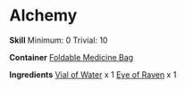<!-- TITLE: Raven Eye Poison -->
<!-- SUBTITLE: A deadly poison made from the eye of a raven -->

# Alchemy
**Skill**
Minimum: 0
Trivial: 10


**Container**
[Foldable Medicine Bag](foldable-medicine-bag)

**Ingredients**
[Vial of Water](vial-of-water) x 1
[Eye of Raven](eye-of-raven) x 1